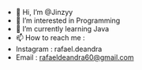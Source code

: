 - 👋 Hi, I’m @Jinzyy
- 👀 I’m interested in Programming
- 🌱 I’m currently learning Java
- 📫 How to reach me :
- Instagram : rafael.deandra
- Email : rafaeldeandra60@gmail.com

<!---
Jinzyy/Jinzyy is a ✨ special ✨ repository because its `README.md` (this file) appears on your GitHub profile.
You can click the Preview link to take a look at your changes.
--->
